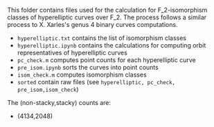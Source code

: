 This folder contains files used for the calculation for F_2-isomorphism classes of hyperelliptic curves over F_2. The process follows a similar process to X. Xarles's genus 4 binary curves computations.

- ```hyperelliptic.txt``` contains the list of isomorphism classes
- ```hyperelliptic.ipynb``` contains the calculations for computing orbit representatives of hyperelliptic curves
- ```pc_check.m``` computes point counts for each hyperelliptic curve
- ```pre_isom.ipynb``` sorts the curves into point counts
- ```isom_check.m``` computes isomorphism classes
- ```sorted``` contain raw files (see ```hyperelliptic, pc_check, pre_isom,isom_check```)

The (non-stacky,stacky) counts are:

- (4134,2048)
